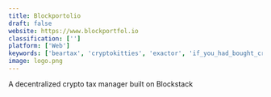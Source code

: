 ```yaml
---
title: Blockportolio
draft: false 
website: https://www.blockportfol.io
classification: ['']
platform: ['Web']
keywords: ['beartax', 'cryptokitties', 'exactor', 'if_you_had_bought_crypto', 'stripe_atlas_taxes', 'visor', 'zenledger', 'spot']
image: logo.png
---
```

A decentralized crypto tax manager built on Blockstack